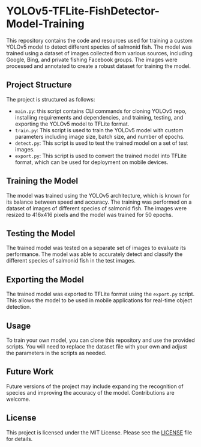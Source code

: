 # YOLOv5-TFLite-FishDetector-Model-Training

This repository contains the code and resources used for training a custom YOLOv5 model to detect different species of salmonid fish. The model was trained using a dataset of images collected from various sources, including Google, Bing, and private fishing Facebook groups. The images were processed and annotated to create a robust dataset for training the model.

## Project Structure

The project is structured as follows:

- `main.py`: this script contains CLI commands for cloning YOLOv5 repo, installing requirements and dependencies, and training, testing, and exporting the YOLOv5 model to TFLite format. 
- `train.py`: This script is used to train the YOLOv5 model with custom parameters including image size, batch size, and number of epochs.
- `detect.py`: This script is used to test the trained model on a set of test images.
- `export.py`: This script is used to convert the trained model into TFLite format, which can be used for deployment on mobile devices.

## Training the Model

The model was trained using the YOLOv5 architecture, which is known for its balance between speed and accuracy. The training was performed on a dataset of images of different species of salmonid fish. The images were resized to 416x416 pixels and the model was trained for 50 epochs.

## Testing the Model

The trained model was tested on a separate set of images to evaluate its performance. The model was able to accurately detect and classify the different species of salmonid fish in the test images.

## Exporting the Model

The trained model was exported to TFLite format using the `export.py` script. This allows the model to be used in mobile applications for real-time object detection.

## Usage

To train your own model, you can clone this repository and use the provided scripts. You will need to replace the dataset file with your own and adjust the parameters in the scripts as needed.

## Future Work

Future versions of the project may include expanding the recognition of species and improving the accuracy of the model. Contributions are welcome.

## License

This project is licensed under the MIT License. Please see the [LICENSE](LICENSE) file for details.
